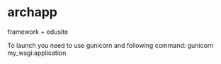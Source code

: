 # archapp
framework + edusite

To launch you need to use gunicorn and following command: gunicorn my_wsgi:application 
